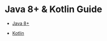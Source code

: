 # Java 8+ & Kotlin Guide

* [Java 8+](https://github.com/mertkolgu/java-guide/tree/master/src/com/javase)

* [Kotlin](https://github.com/mertkolgu/java-guide/tree/master/src/com/kotlin)
